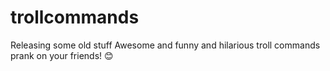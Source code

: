 # trollcommands

Releasing some old stuff
Awesome and funny and hilarious troll commands prank on your friends! 😊
